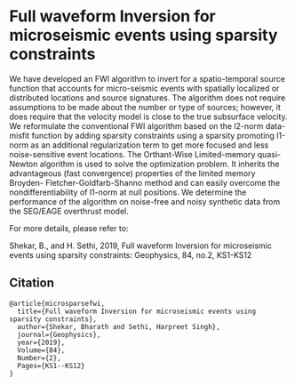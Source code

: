 # Full waveform Inversion for microseismic events using sparsity constraints

We have developed an FWI algorithm to invert for a spatio-temporal source function that accounts for micro-seismic events with spatially localized or distributed locations and source signatures. The algorithm does not require assumptions to be made about the number or type of sources; however, it does require that the velocity model is close to the true subsurface velocity. We reformulate the conventional FWI algorithm based on the l2-norm data-misfit function by adding sparsity constraints using a sparsity promoting l1-norm as an additional regularization term to get more focused and less noise-sensitive event locations. The Orthant-Wise Limited-memory quasi-Newton algorithm is used to solve the optimization problem. It inherits the advantageous (fast convergence) properties of the limited memory Broyden- Fletcher-Goldfarb-Shanno method and can easily overcome the nondifferentiability of l1-norm at null positions. We determine the performance of the algorithm on noise-free and noisy synthetic data from the SEG/EAGE overthrust model.

For more details, please refer to: 

Shekar, B., and H. Sethi, 2019, Full waveform Inversion for microseismic events using sparsity constraints: Geophysics, 84, no.2, KS1-KS12

## Citation

    @article{microsparsefwi,
      title={Full waveform Inversion for microseismic events using sparsity constraints},
      author={Shekar, Bharath and Sethi, Harpreet Singh},
      journal={Geophysics},
      year={2019},
      Volume={84},
      Number={2},
      Pages={KS1--KS12}
    }
